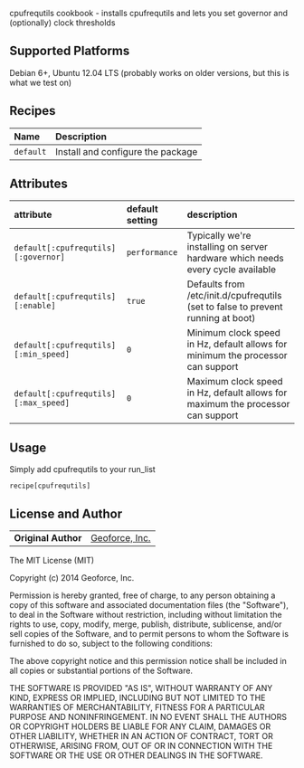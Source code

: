 cpufrequtils cookbook - installs cpufrequtils and lets you set governor and (optionally) clock thresholds

## Supported Platforms
Debian 6+, Ubuntu 12.04 LTS (probably works on older versions, but this is what we test on)

## Recipes
| Name | Description |
|:-----|:------------|
| `default` | Install and configure the package

## Attributes

| attribute | default setting | description |
|:---------------------------------|:---------------|:-----------------------------------------|
|`default[:cpufrequtils][:governor]`| `performance` | Typically we're installing on server hardware which needs every cycle available |
|`default[:cpufrequtils][:enable]`| `true` | Defaults from /etc/init.d/cpufrequtils (set to false to prevent running at boot) |
|`default[:cpufrequtils][:min_speed]`| `0` | Minimum clock speed in Hz, default allows for minimum the processor can support |
|`default[:cpufrequtils][:max_speed]`| `0` | Maximum clock speed in Hz, default allows for maximum the processor can support |


## Usage
Simply add cpufrequtils to your run_list
````
recipe[cpufrequtils]
````

## License and Author

|                      |                                                |
|:---------------------|:-----------------------------------------------|
| **Original Author**  | [Geoforce, Inc.]( https://github.com/geoforce) |

The MIT License (MIT)

Copyright (c) 2014 Geoforce, Inc.

Permission is hereby granted, free of charge, to any person obtaining a copy
of this software and associated documentation files (the "Software"), to deal
in the Software without restriction, including without limitation the rights
to use, copy, modify, merge, publish, distribute, sublicense, and/or sell
copies of the Software, and to permit persons to whom the Software is
furnished to do so, subject to the following conditions:

The above copyright notice and this permission notice shall be included in
all copies or substantial portions of the Software.

THE SOFTWARE IS PROVIDED "AS IS", WITHOUT WARRANTY OF ANY KIND, EXPRESS OR
IMPLIED, INCLUDING BUT NOT LIMITED TO THE WARRANTIES OF MERCHANTABILITY,
FITNESS FOR A PARTICULAR PURPOSE AND NONINFRINGEMENT. IN NO EVENT SHALL THE
AUTHORS OR COPYRIGHT HOLDERS BE LIABLE FOR ANY CLAIM, DAMAGES OR OTHER
LIABILITY, WHETHER IN AN ACTION OF CONTRACT, TORT OR OTHERWISE, ARISING FROM,
OUT OF OR IN CONNECTION WITH THE SOFTWARE OR THE USE OR OTHER DEALINGS IN
THE SOFTWARE.
